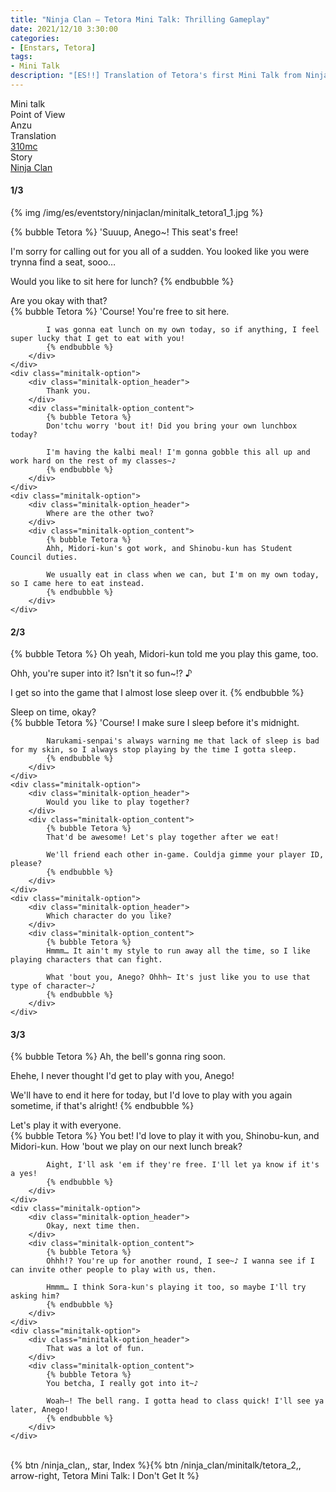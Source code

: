 ```yaml
---
title: "Ninja Clan – Tetora Mini Talk: Thrilling Gameplay"
date: 2021/12/10 3:30:00
categories:
- [Enstars, Tetora]
tags:
- Mini Talk
description: "[ES!!] Translation of Tetora's first Mini Talk from Ninja Clan. From Anzu's POV."
---
```

<div class="three-wrapper" style="--storyColor:#965e7d;--storyColor-rgb:150,94,125;--storyColor-h:326.8;--storyColor-s: 23%;--storyColor-l:47.8%;">
    <div class="info-area">
        <div class="info">
            <div class="info-item characters">
                <div class="label">
                    Mini talk
                </div>
                <div class="value">
								<a href="/categories/Enstars/Tetora" character="Tetora"></a>
                </div>
            </div>
            <div class="info-item one">
                <div class="label">
                    Point of View
                </div>
                <div class="value">
                    Anzu
                </div>
            </div>
            <div class="info-item two">
                <div class="label">
                    Translation
                </div>
                <div class="value">
                    <a href="/about">310mc</a>
                </div>
            </div>
            <div class="info-item three">
                <div class="label">
                   Story
                </div>
                <div class="value">
                    <a href="/ninja_clan">Ninja Clan</a>
                </div>
            </div>
        </div>
    </div>
</div>

<!-- more -->

#### <div mt="rare"></div> 1/3

{% img /img/es/eventstory/ninjaclan/minitalk_tetora1_1.jpg %}

{% bubble Tetora %}
'Suuup, Anego~! This seat's free!

I'm sorry for calling out for you all of a sudden. You looked like you were trynna find a seat, sooo…

Would you like to sit here for lunch?
{% endbubble %}

<div class="minitalk" character="Anzu">
    <div class="minitalk-option">
        <div class="minitalk-option_header">
            Are you okay with that?
        </div>
        <div class="minitalk-option_content">
            {% bubble Tetora %}
            'Course! You're free to sit here.

            I was gonna eat lunch on my own today, so if anything, I feel super lucky that I get to eat with you!
			{% endbubble %}
        </div>
    </div>
    <div class="minitalk-option">
        <div class="minitalk-option_header">
            Thank you.
        </div>
        <div class="minitalk-option_content">
            {% bubble Tetora %}
            Don'tchu worry 'bout it! Did you bring your own lunchbox today?

            I'm having the kalbi meal! I'm gonna gobble this all up and work hard on the rest of my classes~♪
			{% endbubble %}
        </div>
    </div>
    <div class="minitalk-option">
        <div class="minitalk-option_header">
            Where are the other two?
        </div>
        <div class="minitalk-option_content">
            {% bubble Tetora %}
            Ahh, Midori-kun's got work, and Shinobu-kun has Student Council duties.

            We usually eat in class when we can, but I'm on my own today, so I came here to eat instead.
			{% endbubble %}
        </div>
    </div>
</div>

#### <div mt="rare"></div> 2/3

{% bubble Tetora %}
Oh yeah, Midori-kun told me you play this game, too.

Ohh, you're super into it? Isn't it so fun~!? ♪

I get so into the game that I almost lose sleep over it.
{% endbubble %}

<div class="minitalk" character="Anzu">
    <div class="minitalk-option">
        <div class="minitalk-option_header">
            Sleep on time, okay?
        </div>
        <div class="minitalk-option_content">
            {% bubble Tetora %}
            'Course! I make sure I sleep before it's midnight.

            Narukami-senpai's always warning me that lack of sleep is bad for my skin, so I always stop playing by the time I gotta sleep.
			{% endbubble %}
        </div>
    </div>
    <div class="minitalk-option">
        <div class="minitalk-option_header">
            Would you like to play together?
        </div>
        <div class="minitalk-option_content">
            {% bubble Tetora %}
            That'd be awesome! Let's play together after we eat!

            We'll friend each other in-game. Couldja gimme your player ID, please?
			{% endbubble %}
        </div>
    </div>
    <div class="minitalk-option">
        <div class="minitalk-option_header">
            Which character do you like?
        </div>
        <div class="minitalk-option_content">
            {% bubble Tetora %}
            Hmmm… It ain't my style to run away all the time, so I like playing characters that can fight.

            What 'bout you, Anego? Ohhh~ It's just like you to use that type of character~♪
			{% endbubble %}
        </div>
    </div>
</div>

#### <div mt="rare"></div> 3/3

{% bubble Tetora %}
Ah, the bell's gonna ring soon.

Ehehe, I never thought I'd get to play with you, Anego!

We'll have to end it here for today, but I'd love to play with you again sometime, if that's alright!
{% endbubble %}

<div class="minitalk" character="Anzu">
    <div class="minitalk-option">
        <div class="minitalk-option_header">
          Let's play it with everyone.
        </div>
        <div class="minitalk-option_content">
            {% bubble Tetora %}
            You bet! I'd love to play it with you, Shinobu-kun, and Midori-kun. How 'bout we play on our next lunch break?

            Aight, I'll ask 'em if they're free. I'll let ya know if it's a yes!
			{% endbubble %}
        </div>
    </div>
    <div class="minitalk-option">
        <div class="minitalk-option_header">
            Okay, next time then.
        </div>
        <div class="minitalk-option_content">
            {% bubble Tetora %}
            Ohhh!? You're up for another round, I see~♪ I wanna see if I can invite other people to play with us, then.

            Hmmm… I think Sora-kun's playing it too, so maybe I'll try asking him?
			{% endbubble %}
        </div>
    </div>
    <div class="minitalk-option">
        <div class="minitalk-option_header">
            That was a lot of fun.
        </div>
        <div class="minitalk-option_content">
            {% bubble Tetora %}
            You betcha, I really got into it~♪

            Woah—! The bell rang. I gotta head to class quick! I'll see ya later, Anego!
			{% endbubble %}
        </div>
    </div>
</div>
<br>
<div toc>{% btn /ninja_clan,, star, Index %}{% btn /ninja_clan/minitalk/tetora_2,, arrow-right, Tetora Mini Talk: I Don't Get It %}</div>

